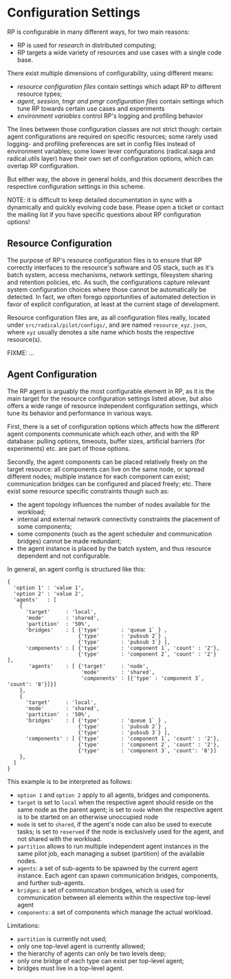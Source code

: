 
# Configuration Settings

RP is configurable in many different ways, for two main reasons:

  * RP is used for *research* in distributed computing;
  * RP targets a wide variety of resources and use cases with a
    single code base.


There exist multiple dimensions of configurability, using different means:

  * *resource configuration files* contain settings which adapt RP to different
    resource types;
  * *agent, session, tmgr and pmgr configuration files* contain settings which
    tune RP towards certain use cases and experiments
  * *environment variables* control RP's logging and profiling behavior

The lines between those configuration classes are not strict though: certain
agent configurations are required on specific resources; some rarely used
logging- and profiling preferences are set in config files instead of
environment variables; some lower lever configurations (radical.saga and
radical.utils layer) have their own set of configuration options, which can
overlap RP configuration.

But either way, the above in general holds, and this document describes the
respective configuration settings in this scheme.


NOTE: it is difficult to keep detailed documentation in sync with a dynamically
      and quickly evolving code base.  Please open a ticket or contact the
      mailing list if you have specific questions about RP configuration
      options!


## Resource Configuration

The purpose of RP's resource configuration files is to ensure that RP correctly
interfaces to the resource's software and OS stack, such as it's batch system,
access mechanisms, network settings, filesystem sharing and retention policies,
etc.  As such, the configurations capture relevant system configuration choices
where those cannot be automatically be detected.  In fact, we often forego
opportunities of automated detection in favor of explicit configuration, at
least at the current stage of development.

Resource configuration files are, as all configuration files really, located
under `src/radical/pilot/configs/`, and are named `resource_xyz.json`, where
`xyz` usually denotes a site name which hosts the respective resource(s).

FIXME: ...


## Agent Configuration

The RP agent is arguably the most configurable element in RP, as it is the main
target for the resource configuration settings listed above, but also offers
a wide range of resource independent configuration settings, which tune its
behavior and performance in various ways.

First, there is a set of configuration options which affects how the different
agent components communicate which each other, and with the RP database: pulling
options, timeouts, buffer sizes, artificial barriers (for experiments) etc. are
part of those options.

Secondly, the agent components can be placed relatively freely on the target
resource: all components can live on the same node, or spread different nodes;
multiple instance for each component can exist; communication bridges can be
configured and placed freely; etc.  There exist some resource specific
constraints though such as:

  * the agent topology influences the number of nodes available for the
    workload;
  * internal and external network connectivity constraints the placement of some
    components;
  * some components (such as the agent scheduler and communication bridges)
    cannot be made redundant;
  * the agent instance is placed by the batch system, and thus resource dependent
    and not configurable.

In general, an agent config is structured like this:

```
{
  'option 1' : 'value 1',
  'option 2' : 'value 2',
  'agents'   : [
    {
      'target'     : 'local',
      'mode'       : 'shared',
      'partition'  : '50%',
      'bridges'    : [ {'type'       : 'queue 1` } ,
                       {'type'       : 'pubsub 2`} ,
                       {'type'       : 'pubsub 3`} ],
      'components' : [ {'type'       : 'component 1`, 'count' : '2'},
                       {'type'       : 'component 2`, 'count' : '2'} ],
       'agents'    : [ {'target'     : 'node',
                        'mode'       : 'shared',
                        'components' : [{'type' : 'component 3`, 'count': '8'}]}]
    },
    {
      'target'     : 'local',
      'mode'       : 'shared',
      'partition'  : '50%',
      'bridges'    : [ {'type'       : 'queue 1` } ,
                       {'type'       : 'pubsub 2`} ,
                       {'type'       : 'pubsub 3`} ],
      'components' : [ {'type'       : 'component 1`, 'count' : '2'},
                       {'type'       : 'component 2`, 'count' : '2'},
                       {'type'       : 'component 3`, 'count': '8'}]
    },
  ]
}
```

This example is to be interpreted as follows:

  * `option 1` and `option 2` apply to all agents, bridges and components.
  * `target` is set to `local` when the respective agent should reside on the
    same node as the parent agent; is set to `node` when the respective agent is
    to be started on an otherwise unoccupied node
  * `mode` is set to `shared`, if the agent's node can also be used to execute
    tasks; is set to `reserved` if the node is exclusively used for the
    agent, and not shared with the workload.
  * `partition` allows to run multiple independent agent instances in the same
    pilot job, each managing a subset (partition) of the available nodes.
  * `agents`: a set of sub-agents to be spawned by the current agent instance.
    Each agent can spawn communication bridges, components, and further
    sub-agents.
  * `bridges`: a set of communication bridges, which is used for communication
    between all elements within the respective top-level agent
  * `components`: a set of components which manage the actual workload.


Limitations:

  * `partition` is currently not used;
  * only one top-level agent is currently allowed;
  * the hierarchy of agents can only be two levels deep;
  * only one bridge of each type can exist per top-level agent;
  * bridges must live in a top-level agent.


